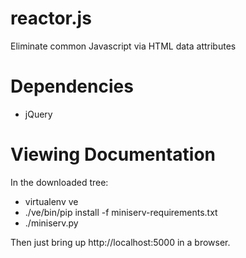 <script src="http://code.jquery.com/jquery-1.9.1.min.js"></script>
<script src='static/reactor.js'></script>
<script>alert("HERE")</script>

reactor.js
==========

Eliminate common Javascript via HTML data attributes

Dependencies
============

 * jQuery

Viewing Documentation
=====================

In the downloaded tree:

 * virtualenv ve
 * ./ve/bin/pip install -f miniserv-requirements.txt
 * ./miniserv.py

Then just bring up http://localhost:5000 in a browser.

